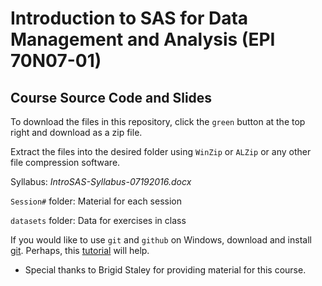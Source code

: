 # Introduction to SAS for Data Management and Analysis (EPI 70N07-01)

## Course Source Code and Slides

To download the files in this repository, click the `green` button at the top right and download as a zip file.

Extract the files into the desired folder using `WinZip` or `ALZip` or any other file compression software.

Syllabus: _IntroSAS-Syllabus-07192016.docx_

`Session#` folder: Material for each session

`datasets` folder: Data for exercises in class

If you would like to use `git` and `github` on Windows, download and install [git](https://git-scm.com/download/win). Perhaps, this [tutorial](https://try.github.io) will help.

* Special thanks to Brigid Staley for providing material for this course.
